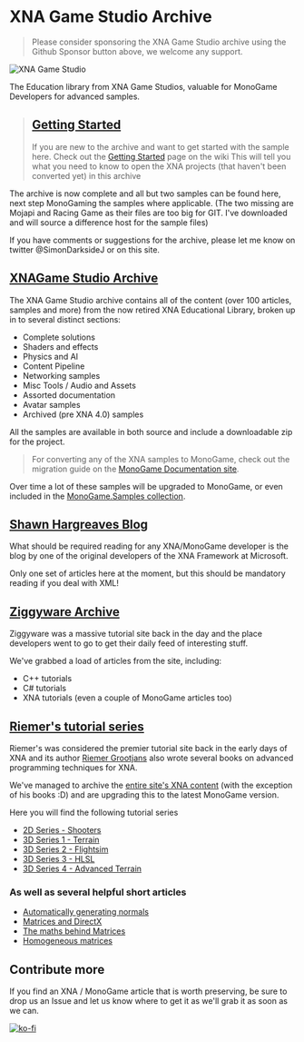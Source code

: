 # XNA Game Studio Archive

> Please consider sponsoring the XNA Game Studio archive using the Github Sponsor button above, we welcome any support.

![XNA Game Studio](https://github.com/simondarksidej/XNAGameStudio/blob/archive/Images/xna_game_studio_logo.jpg?raw=true)

The Education library from XNA Game Studios, valuable for MonoGame Developers for advanced samples.

> ## [Getting Started](GettingStarted)
>
> If you are new to the archive and want to get started with the sample here.  Check out the [Getting Started](GettingStarted) page on the wiki
> This will tell you what you need to know to open the XNA projects (that haven't been converted yet) in this archive
>

The archive is now complete and all but two samples can be found here, next step MonoGaming the samples where applicable.
(The two missing are Mojapi and Racing Game as their files are too big for GIT.  I've downloaded and will source a difference host for the sample files)

If you have comments or suggestions for the archive, please let me know on twitter @SimonDarksideJ or on this site.

## [XNAGame Studio Archive](Articles)

The XNA Game Studio archive contains all of the content (over 100 articles, samples and more) from the now retired XNA Educational Library, broken up in to several distinct sections:

* Complete solutions
* Shaders and effects
* Physics and AI
* Content Pipeline
* Networking samples
* Misc Tools / Audio and Assets
* Assorted documentation
* Avatar samples
* Archived (pre XNA 4.0) samples

All the samples are available in both source and include a downloadable zip for the project.

> For converting any of the XNA samples to MonoGame, check out the migration guide on the [MonoGame Documentation site](https://docs.monogame.net/articles/migrate_xna.html).

Over time a lot of these samples will be upgraded to MonoGame, or even included in the [MonoGame.Samples collection](https://github.com/monogame/monogame.samples).

## [Shawn Hargreaves Blog](WebArticles/ShawnHargreaves)

What should be required reading for any XNA/MonoGame developer is the blog by one of the original developers of the XNA Framework at Microsoft.

Only one set of articles here at the moment, but this should be mandatory reading if you deal with XML!

## [Ziggyware Archive](WebArticles/Ziggyware)

Ziggyware was a massive tutorial site back in the day and the place developers went to go to get their daily feed of interesting stuff.

We've grabbed a load of articles from the site, including:

* C++ tutorials
* C# tutorials
* XNA tutorials (even a couple of MonoGame articles too)

## [Riemer's tutorial series](WebArticles/Riemers)

Riemer's was considered the premier tutorial site back in the early days of XNA and its author [Riemer Grootjans](https://www.amazon.com/Riemer-Grootjans/e/B002DP7P3U) also wrote several books on advanced programming techniques for XNA.

We've managed to archive the [entire site's XNA content](WebArticles/Riemers) (with the exception of his books :D) and are upgrading this to the latest MonoGame version.

Here you will find the following tutorial series

* [2D Series - Shooters](WebArticles/Riemers/Riemers2DXNAoverview)
* [3D Series 1 - Terrain](WebArticles/Riemers/Riemers3DXNA1Terrainoverview)
* [3D Series 2 - Flightsim](WebArticles/Riemers/Riemers3DXNA2flightsimoverview)
* [3D Series 3 - HLSL](WebArticles/Riemers/Riemers3DXNA3hlsloverview)
* [3D Series 4 - Advanced Terrain](/WebArticles/Riemers/Riemers3DXNA4advterrainoverview)

### As well as several helpful short articles

* [Automatically generating normals](WebArticles/Riemers/Riemersnormalgeneration)
* [Matrices and DirectX](WebArticles/Riemers/RiemersMattices)
* [The maths behind Matrices](WebArticles/Riemers/RiemersMatrixMath)
* [Homogeneous matrices](WebArticles/Riemers/RiemersHomogeneousMatricies)

## Contribute more

If you find an XNA / MonoGame article that is worth preserving, be sure to drop us an Issue and let us know where to get it as we'll grab it as soon as we can.

[![ko-fi](https://www.ko-fi.com/img/githubbutton_sm.svg)](https://ko-fi.com/U6U023ZGE)
